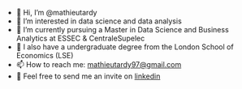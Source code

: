 - 👋 Hi, I’m @mathieutardy
- 👀 I’m interested in data science and data analysis
- 🌱 I’m currently pursuing a Master in Data Science and Business Analytics at ESSEC & CentraleSupelec
- 💼 I also have a undergraduate degree from the London School of Economics (LSE)
- 📫 How to reach me: mathieutardy97@gmail.com
- 🤗 Feel free to send me an invite on [linkedin](https://www.linkedin.com/in/mathieu-tardy-130069104/ "My Linkedin")


<!---
mathieutardy/mathieutardy is a ✨ special ✨ repository because its `README.md` (this file) appears on your GitHub profile.
You can click the Preview link to take a look at your changes.
--->
